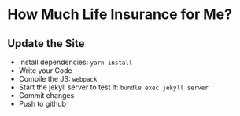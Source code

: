 # How Much Life Insurance for Me?

## Update the Site

* Install dependencies: `yarn install`
* Write your Code
* Compile the JS: `webpack`
* Start the jekyll server to test it: `bundle exec jekyll server`
* Commit changes
* Push to github

